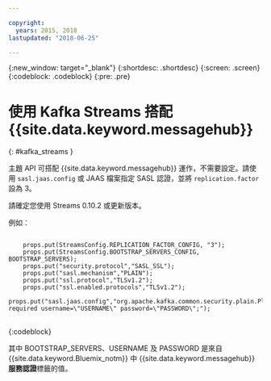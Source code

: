 ```yaml
---

copyright:
  years: 2015, 2018
lastupdated: "2018-06-25"

---
```


{:new_window: target="_blank"}
{:shortdesc: .shortdesc}
{:screen: .screen}
{:codeblock: .codeblock}
{:pre: .pre}

# 使用 Kafka Streams 搭配 {{site.data.keyword.messagehub}}
{: #kafka_streams }

主題 API 可搭配 {{site.data.keyword.messagehub}} 運作，不需要設定。請使用 <code>sasl.jaas.config</code> 或 JAAS 檔案指定 SASL 認證，並將 <code>replication.factor</code> 設為 3。

請確定您使用 Streams 0.10.2 或更新版本。   

例如：

<pre>
<code>
    props.put(StreamsConfig.REPLICATION_FACTOR_CONFIG, "3");
    props.put(StreamsConfig.BOOTSTRAP_SERVERS_CONFIG, BOOTSTRAP_SERVERS);
    props.put("security.protocol","SASL_SSL");
    props.put("sasl.mechanism","PLAIN");
    props.put("ssl.protocol","TLSv1.2");
    props.put("ssl.enabled.protocols","TLSv1.2");
    props.put("sasl.jaas.config","org.apache.kafka.common.security.plain.PlainLoginModule required username=\"USERNAME\" password=\"PASSWORD\";");
</code>
</pre>
{:codeblock}

其中 BOOTSTRAP_SERVERS、USERNAME 及 PASSWORD 是來自 {{site.data.keyword.Bluemix_notm}} 中 {{site.data.keyword.messagehub}} **服務認證**標籤的值。

<!--
new topic that includes content from existing topics about samples and migration
-->
